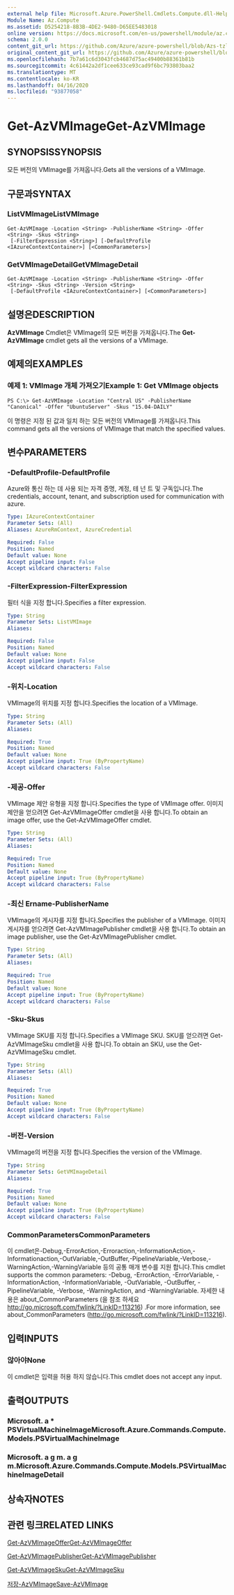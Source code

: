 ```yaml
---
external help file: Microsoft.Azure.PowerShell.Cmdlets.Compute.dll-Help-Help.xml
Module Name: Az.Compute
ms.assetid: D5254218-8B3B-4DE2-9480-D65EE5483018
online version: https://docs.microsoft.com/en-us/powershell/module/az.compute/get-azvmimage
schema: 2.0.0
content_git_url: https://github.com/Azure/azure-powershell/blob/Azs-tzl/src/Compute/Compute/help/Get-AzVMImage.md
original_content_git_url: https://github.com/Azure/azure-powershell/blob/Azs-tzl/src/Compute/Compute/help/Get-AzVMImage.md
ms.openlocfilehash: 7b7a61c6d3043fcb4687d75ac49400b88361b81b
ms.sourcegitcommit: 4c61442a2df1cee633ce93cad9f6bc793803baa2
ms.translationtype: MT
ms.contentlocale: ko-KR
ms.lasthandoff: 04/16/2020
ms.locfileid: "93877058"
---
```

# <span data-ttu-id="8a58b-101">Get-AzVMImage</span><span class="sxs-lookup"><span data-stu-id="8a58b-101">Get-AzVMImage</span></span>

## <span data-ttu-id="8a58b-102">SYNOPSIS</span><span class="sxs-lookup"><span data-stu-id="8a58b-102">SYNOPSIS</span></span>
<span data-ttu-id="8a58b-103">모든 버전의 VMImage를 가져옵니다.</span><span class="sxs-lookup"><span data-stu-id="8a58b-103">Gets all the versions of a VMImage.</span></span>

## <span data-ttu-id="8a58b-104">구문과</span><span class="sxs-lookup"><span data-stu-id="8a58b-104">SYNTAX</span></span>

### <span data-ttu-id="8a58b-105">ListVMImage</span><span class="sxs-lookup"><span data-stu-id="8a58b-105">ListVMImage</span></span>
```
Get-AzVMImage -Location <String> -PublisherName <String> -Offer <String> -Skus <String>
 [-FilterExpression <String>] [-DefaultProfile <IAzureContextContainer>] [<CommonParameters>]
```

### <span data-ttu-id="8a58b-106">GetVMImageDetail</span><span class="sxs-lookup"><span data-stu-id="8a58b-106">GetVMImageDetail</span></span>
```
Get-AzVMImage -Location <String> -PublisherName <String> -Offer <String> -Skus <String> -Version <String>
 [-DefaultProfile <IAzureContextContainer>] [<CommonParameters>]
```

## <span data-ttu-id="8a58b-107">설명은</span><span class="sxs-lookup"><span data-stu-id="8a58b-107">DESCRIPTION</span></span>
<span data-ttu-id="8a58b-108">**AzVMImage** Cmdlet은 VMImage의 모든 버전을 가져옵니다.</span><span class="sxs-lookup"><span data-stu-id="8a58b-108">The **Get-AzVMImage** cmdlet gets all the versions of a VMImage.</span></span>

## <span data-ttu-id="8a58b-109">예제의</span><span class="sxs-lookup"><span data-stu-id="8a58b-109">EXAMPLES</span></span>

### <span data-ttu-id="8a58b-110">예제 1: VMImage 개체 가져오기</span><span class="sxs-lookup"><span data-stu-id="8a58b-110">Example 1: Get VMImage objects</span></span>
```
PS C:\> Get-AzVMImage -Location "Central US" -PublisherName "Canonical" -Offer "UbuntuServer" -Skus "15.04-DAILY"
```

<span data-ttu-id="8a58b-111">이 명령은 지정 된 값과 일치 하는 모든 버전의 VMImage를 가져옵니다.</span><span class="sxs-lookup"><span data-stu-id="8a58b-111">This command gets all the versions of VMImage that match the specified values.</span></span>

## <span data-ttu-id="8a58b-112">변수</span><span class="sxs-lookup"><span data-stu-id="8a58b-112">PARAMETERS</span></span>

### <span data-ttu-id="8a58b-113">-DefaultProfile</span><span class="sxs-lookup"><span data-stu-id="8a58b-113">-DefaultProfile</span></span>
<span data-ttu-id="8a58b-114">Azure와 통신 하는 데 사용 되는 자격 증명, 계정, 테 넌 트 및 구독입니다.</span><span class="sxs-lookup"><span data-stu-id="8a58b-114">The credentials, account, tenant, and subscription used for communication with azure.</span></span>

```yaml
Type: IAzureContextContainer
Parameter Sets: (All)
Aliases: AzureRmContext, AzureCredential

Required: False
Position: Named
Default value: None
Accept pipeline input: False
Accept wildcard characters: False
```

### <span data-ttu-id="8a58b-115">-FilterExpression</span><span class="sxs-lookup"><span data-stu-id="8a58b-115">-FilterExpression</span></span>
<span data-ttu-id="8a58b-116">필터 식을 지정 합니다.</span><span class="sxs-lookup"><span data-stu-id="8a58b-116">Specifies a filter expression.</span></span>

```yaml
Type: String
Parameter Sets: ListVMImage
Aliases: 

Required: False
Position: Named
Default value: None
Accept pipeline input: False
Accept wildcard characters: False
```

### <span data-ttu-id="8a58b-117">-위치</span><span class="sxs-lookup"><span data-stu-id="8a58b-117">-Location</span></span>
<span data-ttu-id="8a58b-118">VMImage의 위치를 지정 합니다.</span><span class="sxs-lookup"><span data-stu-id="8a58b-118">Specifies the location of a VMImage.</span></span>

```yaml
Type: String
Parameter Sets: (All)
Aliases: 

Required: True
Position: Named
Default value: None
Accept pipeline input: True (ByPropertyName)
Accept wildcard characters: False
```

### <span data-ttu-id="8a58b-119">-제공</span><span class="sxs-lookup"><span data-stu-id="8a58b-119">-Offer</span></span>
<span data-ttu-id="8a58b-120">VMImage 제안 유형을 지정 합니다.</span><span class="sxs-lookup"><span data-stu-id="8a58b-120">Specifies the type of VMImage offer.</span></span>
<span data-ttu-id="8a58b-121">이미지 제안을 얻으려면 Get-AzVMImageOffer cmdlet을 사용 합니다.</span><span class="sxs-lookup"><span data-stu-id="8a58b-121">To obtain an image offer, use the Get-AzVMImageOffer cmdlet.</span></span>

```yaml
Type: String
Parameter Sets: (All)
Aliases: 

Required: True
Position: Named
Default value: None
Accept pipeline input: True (ByPropertyName)
Accept wildcard characters: False
```

### <span data-ttu-id="8a58b-122">-최신 Ername</span><span class="sxs-lookup"><span data-stu-id="8a58b-122">-PublisherName</span></span>
<span data-ttu-id="8a58b-123">VMImage의 게시자를 지정 합니다.</span><span class="sxs-lookup"><span data-stu-id="8a58b-123">Specifies the publisher of a VMImage.</span></span>
<span data-ttu-id="8a58b-124">이미지 게시자를 얻으려면 Get-AzVMImagePublisher cmdlet을 사용 합니다.</span><span class="sxs-lookup"><span data-stu-id="8a58b-124">To obtain an image publisher, use the Get-AzVMImagePublisher cmdlet.</span></span>

```yaml
Type: String
Parameter Sets: (All)
Aliases: 

Required: True
Position: Named
Default value: None
Accept pipeline input: True (ByPropertyName)
Accept wildcard characters: False
```

### <span data-ttu-id="8a58b-125">-Sku</span><span class="sxs-lookup"><span data-stu-id="8a58b-125">-Skus</span></span>
<span data-ttu-id="8a58b-126">VMImage SKU를 지정 합니다.</span><span class="sxs-lookup"><span data-stu-id="8a58b-126">Specifies a VMImage SKU.</span></span>
<span data-ttu-id="8a58b-127">SKU를 얻으려면 Get-AzVMImageSku cmdlet을 사용 합니다.</span><span class="sxs-lookup"><span data-stu-id="8a58b-127">To obtain an SKU, use the Get-AzVMImageSku cmdlet.</span></span>

```yaml
Type: String
Parameter Sets: (All)
Aliases: 

Required: True
Position: Named
Default value: None
Accept pipeline input: True (ByPropertyName)
Accept wildcard characters: False
```

### <span data-ttu-id="8a58b-128">-버전</span><span class="sxs-lookup"><span data-stu-id="8a58b-128">-Version</span></span>
<span data-ttu-id="8a58b-129">VMImage의 버전을 지정 합니다.</span><span class="sxs-lookup"><span data-stu-id="8a58b-129">Specifies the version of the VMImage.</span></span>

```yaml
Type: String
Parameter Sets: GetVMImageDetail
Aliases: 

Required: True
Position: Named
Default value: None
Accept pipeline input: True (ByPropertyName)
Accept wildcard characters: False
```

### <span data-ttu-id="8a58b-130">CommonParameters</span><span class="sxs-lookup"><span data-stu-id="8a58b-130">CommonParameters</span></span>
<span data-ttu-id="8a58b-131">이 cmdlet은-Debug,-ErrorAction,-Erroraction,-InformationAction,-Informationaction,-OutVariable,-OutBuffer,-PipelineVariable,-Verbose,-WarningAction,-WarningVariable 등의 공통 매개 변수를 지원 합니다.</span><span class="sxs-lookup"><span data-stu-id="8a58b-131">This cmdlet supports the common parameters: -Debug, -ErrorAction, -ErrorVariable, -InformationAction, -InformationVariable, -OutVariable, -OutBuffer, -PipelineVariable, -Verbose, -WarningAction, and -WarningVariable.</span></span> <span data-ttu-id="8a58b-132">자세한 내용은 about_CommonParameters (을 참조 하세요 http://go.microsoft.com/fwlink/?LinkID=113216) .</span><span class="sxs-lookup"><span data-stu-id="8a58b-132">For more information, see about_CommonParameters (http://go.microsoft.com/fwlink/?LinkID=113216).</span></span>

## <span data-ttu-id="8a58b-133">입력</span><span class="sxs-lookup"><span data-stu-id="8a58b-133">INPUTS</span></span>

### <span data-ttu-id="8a58b-134">않아야</span><span class="sxs-lookup"><span data-stu-id="8a58b-134">None</span></span>
<span data-ttu-id="8a58b-135">이 cmdlet은 입력을 허용 하지 않습니다.</span><span class="sxs-lookup"><span data-stu-id="8a58b-135">This cmdlet does not accept any input.</span></span>

## <span data-ttu-id="8a58b-136">출력</span><span class="sxs-lookup"><span data-stu-id="8a58b-136">OUTPUTS</span></span>

### <span data-ttu-id="8a58b-137">Microsoft. a \* PSVirtualMachineImage</span><span class="sxs-lookup"><span data-stu-id="8a58b-137">Microsoft.Azure.Commands.Compute.Models.PSVirtualMachineImage</span></span>

### <span data-ttu-id="8a58b-138">Microsoft. a g m. a g m.</span><span class="sxs-lookup"><span data-stu-id="8a58b-138">Microsoft.Azure.Commands.Compute.Models.PSVirtualMachineImageDetail</span></span>

## <span data-ttu-id="8a58b-139">상속자</span><span class="sxs-lookup"><span data-stu-id="8a58b-139">NOTES</span></span>

## <span data-ttu-id="8a58b-140">관련 링크</span><span class="sxs-lookup"><span data-stu-id="8a58b-140">RELATED LINKS</span></span>

[<span data-ttu-id="8a58b-141">Get-AzVMImageOffer</span><span class="sxs-lookup"><span data-stu-id="8a58b-141">Get-AzVMImageOffer</span></span>](./Get-AzVMImageOffer.md)

[<span data-ttu-id="8a58b-142">Get-AzVMImagePublisher</span><span class="sxs-lookup"><span data-stu-id="8a58b-142">Get-AzVMImagePublisher</span></span>](./Get-AzVMImagePublisher.md)

[<span data-ttu-id="8a58b-143">Get-AzVMImageSku</span><span class="sxs-lookup"><span data-stu-id="8a58b-143">Get-AzVMImageSku</span></span>](./Get-AzVMImageSku.md)

[<span data-ttu-id="8a58b-144">저장-AzVMImage</span><span class="sxs-lookup"><span data-stu-id="8a58b-144">Save-AzVMImage</span></span>](./Save-AzVMImage.md)


